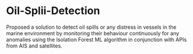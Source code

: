 # Oil-Splii-Detection
Proposed a solution to detect oil spills or any distress in vessels  in the marine environment by monitoring their behaviour  continuously for any anomalies using the Isolation Forest ML  algorithm in conjunction with APIs from AIS and satellites. 
